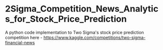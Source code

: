 # 2Sigma_Competition_News_Analytics_for_Stock_Price_Prediction
A python code implementation to Two Sigma's stock price prediction competition here - https://www.kaggle.com/competitions/two-sigma-financial-news
